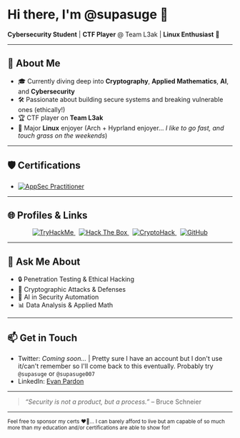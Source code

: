 <!--
**supasuge/supasuge** is a ✨ special ✨ repository because its `README.md` appears on my GitHub profile.
-->

# Hi there, I'm **@supasuge** 👋

**Cybersecurity Student** | **CTF Player** @ Team L3ak | **Linux Enthusiast** 🐧

---

## 🔭 About Me
- 🎓 Currently diving deep into **Cryptography**, **Applied Mathematics**, **AI**, and **Cybersecurity**
- 🛠️ Passionate about building secure systems and breaking vulnerable ones (ethically!)
- 🏆 CTF player on **Team L3ak**
- 🐧 Major **Linux** enjoyer (Arch + Hyprland enjoyer... *I like to go fast, and touch grass on the weekends*)

---

## 🛡️ Certifications
- [![AppSec Practitioner](https://img.shields.io/badge/Certified%20AppSec-Practitioner-blue?style=flat&logo=OWASP&logoColor=white)](https://www.owasp.org)

---

## 🌐 Profiles & Links
<p align="center">
  <a href="https://tryhackme.com/p/supasuge" target="_blank">
    <img alt="TryHackMe" src="https://img.shields.io/badge/TryHackMe-supasuge-5232E7?style=flat&logo=tryhackme&logoColor=white" />
  </a>
  &nbsp;
  <a href="https://app.hackthebox.com/profile/1492227" target="_blank">
    <img alt="Hack The Box" src="https://img.shields.io/badge/HackTheBox-supasuge-101010?style=flat&logo=hackthebox&logoColor=84FA86" />
  </a>
  &nbsp;
  <a href="https://cryptohack.org/user/gxdqpardo/" target="_blank">
    <img alt="CryptoHack" src="https://img.shields.io/badge/CryptoHack-gxdqpardo-007ACC?style=flat&logo=cryptohack&logoColor=white" />
  </a>
  &nbsp;
  <a href="https://github.com/supasuge" target="_blank">
    <img alt="GitHub" src="https://img.shields.io/badge/GitHub-supasuge-181717?style=flat&logo=github&logoColor=white" />
  </a>
</p>

---

## 💬 Ask Me About
- 🔒 Penetration Testing & Ethical Hacking
- 🔑 Cryptographic Attacks & Defenses
- 🤖 AI in Security Automation
- 📊 Data Analysis & Applied Math

---

## 📫 Get in Touch
- Twitter: *Coming soon...* | Pretty sure I have an account but I don't use it/can't remember so I'll come back to this eventually. Probably try `@supasuge` or `@supasuge007`
- LinkedIn: [Evan Pardon](https://www.linkedin.com/in/evan-pardon)

---

> *“Security is not a product, but a process.”* – Bruce Schneier

---

<small>Feel free to sponsor my certs ❤️‍🔥... I can barely afford to live but am capable of so much more than my education and/or certifications are able to show for!</small>
